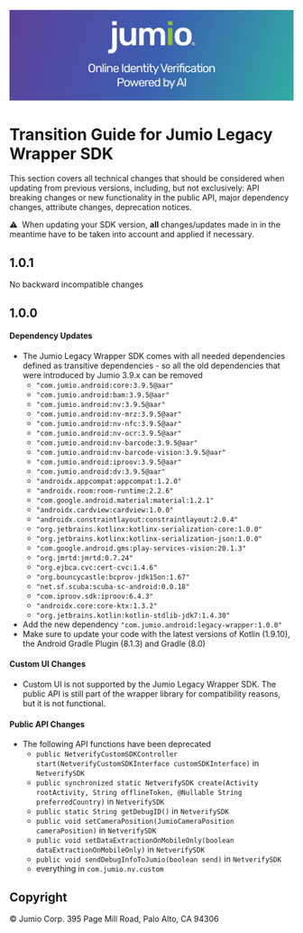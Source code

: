 ![Header Graphic](images/jumio_feature_graphic.jpg)

# Transition Guide for Jumio Legacy Wrapper SDK
This section covers all technical changes that should be considered when updating from previous versions, including, but not exclusively: API breaking changes or new functionality in the public API, major dependency changes, attribute changes, deprecation notices.

⚠️&nbsp;&nbsp;When updating your SDK version, __all__ changes/updates made in in the meantime have to be taken into account and applied if necessary.   

## 1.0.1
No backward incompatible changes

## 1.0.0
#### Dependency Updates
* The Jumio Legacy Wrapper SDK comes with all needed dependencies defined as transitive dependencies - so all the old dependencies that were introduced by Jumio 3.9.x can be removed
  * `"com.jumio.android:core:3.9.5@aar"`
  * `"com.jumio.android:bam:3.9.5@aar"`
  * `"com.jumio.android:nv:3.9.5@aar"`
  * `"com.jumio.android:nv-mrz:3.9.5@aar"`
  * `"com.jumio.android:nv-nfc:3.9.5@aar"`
  * `"com.jumio.android:nv-ocr:3.9.5@aar"`
  * `"com.jumio.android:nv-barcode:3.9.5@aar"`
  * `"com.jumio.android:nv-barcode-vision:3.9.5@aar"`
  * `"com.jumio.android:iproov:3.9.5@aar"`
  * `"com.jumio.android:dv:3.9.5@aar"`
  * `"androidx.appcompat:appcompat:1.2.0"`
  * `"androidx.room:room-runtime:2.2.6"`
  * `"com.google.android.material:material:1.2.1"`
  * `"androidx.cardview:cardview:1.0.0"`
  * `"androidx.constraintlayout:constraintlayout:2.0.4"`
  * `"org.jetbrains.kotlinx:kotlinx-serialization-core:1.0.0"`
  * `"org.jetbrains.kotlinx:kotlinx-serialization-json:1.0.0"`
  * `"com.google.android.gms:play-services-vision:20.1.3"`
  * `"org.jmrtd:jmrtd:0.7.24"`
  * `"org.ejbca.cvc:cert-cvc:1.4.6"`
  * `"org.bouncycastle:bcprov-jdk15on:1.67"`
  * `"net.sf.scuba:scuba-sc-android:0.0.18"`
  * `"com.iproov.sdk:iproov:6.4.3"`
  * `"androidx.core:core-ktx:1.3.2"`
  * `"org.jetbrains.kotlin:kotlin-stdlib-jdk7:1.4.30"`
* Add the new dependency `"com.jumio.android:legacy-wrapper:1.0.0"`
* Make sure to update your code with the latest versions of Kotlin (1.9.10), the Android Gradle Plugin (8.1.3) and Gradle (8.0)

#### Custom UI Changes
* Custom UI is not supported by the Jumio Legacy Wrapper SDK. The public API is still part of the wrapper library for compatibility reasons, but it is not functional.

#### Public API Changes
* The following API functions have been deprecated
	* `public NetverifyCustomSDKController start(NetverifyCustomSDKInterface customSDKInterface)` in `NetverifySDK`
	* `public synchronized static NetverifySDK create(Activity rootActivity, String offlineToken, @Nullable String preferredCountry)` in `NetverifySDK`
	* `public static String getDebugID()` in `NetverifySDK`
	* `public void setCameraPosition(JumioCameraPosition cameraPosition)` in `NetverifySDK`
	* `public void setDataExtractionOnMobileOnly(boolean dataExtractionOnMobileOnly)` in `NetverifySDK`
	* `public void sendDebugInfoToJumio(boolean send)` in `NetverifySDK`
	* everything in `com.jumio.nv.custom`

## Copyright

&copy; Jumio Corp. 395 Page Mill Road, Palo Alto, CA 94306
